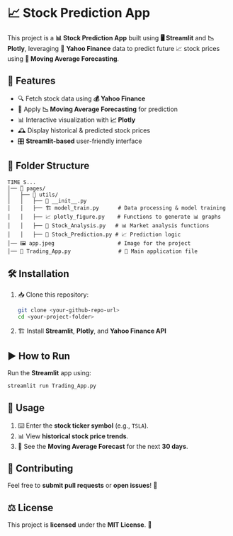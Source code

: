 # 📈 Stock Prediction App

This project is a **📊 Stock Prediction App** built using **🖥️ Streamlit** and **📉 Plotly**, leveraging 📡 **Yahoo Finance** data to predict future 📈 stock prices using **🔄 Moving Average Forecasting**.

## 🌟 Features

- 🔍 Fetch stock data using **💰 Yahoo Finance**
- 🔮 Apply **📉 Moving Average Forecasting** for prediction
- 📊 Interactive visualization with **📈 Plotly**
- 🕰️ Display historical & predicted stock prices
- 🎛️ **Streamlit-based** user-friendly interface

## 📂 Folder Structure

```
TIME_S...
│── 📁 pages/
│   ├── 📁 utils/
│   │   ├── 📜 __init__.py
│   │   ├── 🏗️ model_train.py      # Data processing & model training
│   │   ├── 📈 plotly_figure.py    # Functions to generate 📊 graphs
│   │   ├── 📑 Stock_Analysis.py   # 📊 Market analysis functions
│   │   ├── 🔮 Stock_Prediction.py # 📈 Prediction logic
│── 🖼️ app.jpeg                    # Image for the project
│── 🚀 Trading_App.py               # 🎯 Main application file
```

## 🛠️ Installation

1. 📥 Clone this repository:
   ```bash
   git clone <your-github-repo-url>
   cd <your-project-folder>
   ```
2. 🏗️ Install **Streamlit**, **Plotly**, and **Yahoo Finance API**

## ▶️ How to Run

Run the **Streamlit** app using:

```bash
streamlit run Trading_App.py
```

## 🎯 Usage

1. ⌨️ Enter the **stock ticker symbol** (e.g., `TSLA`).
2. 📊 View **historical stock price trends**.
3. 🔮 See the **Moving Average Forecast** for the next **30 days**.

## 🤝 Contributing

Feel free to **submit pull requests** or **open issues**! 🚀

## ⚖️ License

This project is **licensed** under the **MIT License**. 📜

